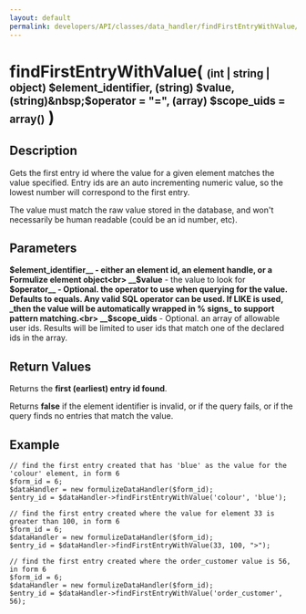 ```yaml
---
layout: default
permalink: developers/API/classes/data_handler/findFirstEntryWithValue/
---
```


# findFirstEntryWithValue( <span style='font-size: 14pt;'>(int | string | object) $element_identifier, (string) $value, (string)&nbsp;$operator&nbsp;= "=", (array) $scope_uids = array()</span> )

## Description

Gets the first entry id where the value for a given element matches the value specified. Entry ids are an auto incrementing numeric value, so the lowest number will correspond to the first entry.

The value must match the raw value stored in the database, and won't necessarily be human readable (could be an id number, etc).

## Parameters

__$element_identifier__ - either an element id, an element handle, or a Formulize element object<br>
__$value__ - the value to look for<br>
__$operator__ -  Optional.  the operator to use when querying for the value. Defaults to equals. Any valid SQL operator can be used. If LIKE is used, _then the value will be automatically wrapped in % signs_ to support pattern matching.<br>
__$scope_uids__ - Optional. an array of allowable user ids. Results will be limited to user ids that match one of the declared ids in the array.<br>

## Return Values

Returns the __first (earliest) entry id found__.

Returns __false__ if the element identifier is invalid, or if the query fails, or if the query finds no entries that match the value.

## Example

~~~
// find the first entry created that has 'blue' as the value for the 'colour' element, in form 6
$form_id = 6;
$dataHandler = new formulizeDataHandler($form_id);
$entry_id = $dataHandler->findFirstEntryWithValue('colour', 'blue');
~~~

~~~
// find the first entry created where the value for element 33 is greater than 100, in form 6
$form_id = 6;
$dataHandler = new formulizeDataHandler($form_id);
$entry_id = $dataHandler->findFirstEntryWithValue(33, 100, ">");
~~~

~~~
// find the first entry created where the order_customer value is 56, in form 6
$form_id = 6;
$dataHandler = new formulizeDataHandler($form_id);
$entry_id = $dataHandler->findFirstEntryWithValue('order_customer', 56);
~~~
